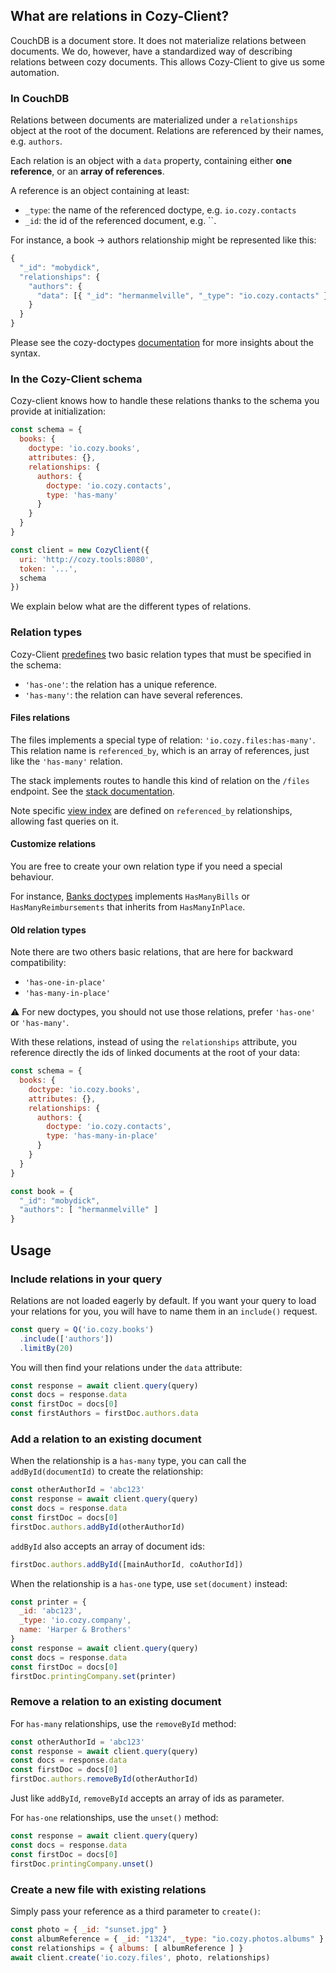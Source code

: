 ## What are relations in Cozy-Client?

CouchDB is a document store. It does not materialize relations between documents. We do, however, have a standardized way of describing relations between cozy documents. This allows Cozy-Client to give us some automation.

### In CouchDB

Relations between documents are materialized under a `relationships` object at the root of the document. Relations are referenced by their names, e.g. `authors`.

Each relation is an object with a `data` property, containing either **one reference**, or an **array of references**.

A reference is an object containing at least:
* `_type`:  the name of the referenced doctype, e.g. `io.cozy.contacts`
* `_id`:  the id of the referenced document, e.g. ``.

For instance, a book -> authors relationship might be represented like this:
```javascript
{
  "_id": "mobydick",
  "relationships": {
    "authors": {
      "data": [{ "_id": "hermanmelville", "_type": "io.cozy.contacts" }]
    }
  }
}
```

Please see the cozy-doctypes [documentation](https://github.com/cozy/cozy-doctypes/#relationships) for more insights about the syntax.


### In the Cozy-Client schema

Cozy-client knows how to handle these relations thanks to the schema you provide at initialization:

```javascript
const schema = {
  books: {
    doctype: 'io.cozy.books',
    attributes: {},
    relationships: {
      authors: {
        doctype: 'io.cozy.contacts',
        type: 'has-many'
      }
    }
  }
}

const client = new CozyClient({
  uri: 'http://cozy.tools:8080',
  token: '...',
  schema
})
```

We explain below what are the different types of relations.

### Relation types

Cozy-Client [predefines](https://github.com/cozy/cozy-client/blob/master/packages/cozy-client/src/associations/helpers.js) two basic relation types that must be specified in the schema:

- `'has-one'`: the relation has a unique reference.
- `'has-many'`: the relation can have several references.


#### Files relations

The files implements a special type of relation: `'io.cozy.files:has-many'`. This relation name is `referenced_by`, which is an array of references, just like the `'has-many'` relation. 

The stack implements routes to handle this kind of relation on the `/files` endpoint. See the [stack documentation](https://docs.cozy.io/en/cozy-stack/references-docs-in-vfs/).

Note specific [view index](https://docs.cozy.io/en/tutorials/data/queries/#usage-example-references) are defined on `referenced_by` relationships, allowing fast queries on it.


#### Customize relations

You are free to create your own relation type if you need a special behaviour.

For instance, [Banks doctypes](https://github.com/cozy/cozy-banks/blob/master/src/doctypes.js) implements `HasManyBills` or `HasManyReimbursements` that inherits from `HasManyInPlace`. 

#### Old relation types 

Note there are two others basic relations, that are here for backward compatibility:

- `'has-one-in-place'`
- `'has-many-in-place'`

⚠️ For new doctypes, you should not use those relations, prefer `'has-one'` or `'has-many'`.

With these relations, instead of using the `relationships` attribute, you reference directly the ids of linked documents at the root of your data:

```javascript
const schema = {
  books: {
    doctype: 'io.cozy.books',
    attributes: {},
    relationships: {
      authors: {
        doctype: 'io.cozy.contacts',
        type: 'has-many-in-place'
      }
    }
  }
}
```

```javascript
const book = {
  "_id": "mobydick",
  "authors": [ "hermanmelville" ]
}
```




## Usage

### Include relations in your query

Relations are not loaded eagerly by default. If you want your query to load your relations for you, you will have to name them in an `include()` request.

```javascript
const query = Q('io.cozy.books')
  .include(['authors'])
  .limitBy(20)
```

You will then find your relations under the `data` attribute: 

```javascript 
const response = await client.query(query)
const docs = response.data
const firstDoc = docs[0]
const firstAuthors = firstDoc.authors.data
```

### Add a relation to an existing document

When the relationship is a `has-many` type, you can call the `addById(documentId)` to create the relationship:

```javascript
const otherAuthorId = 'abc123'
const response = await client.query(query)
const docs = response.data
const firstDoc = docs[0]
firstDoc.authors.addById(otherAuthorId)
```

`addById` also accepts an array of document ids:

```javascript
firstDoc.authors.addById([mainAuthorId, coAuthorId])
```

When the relationship is a `has-one` type, use `set(document)` instead:

```javascript
const printer = {
  _id: 'abc123',
  _type: 'io.cozy.company',
  name: 'Harper & Brothers'
}
const response = await client.query(query)
const docs = response.data
const firstDoc = docs[0]
firstDoc.printingCompany.set(printer)
```

### Remove a relation to an existing document

For `has-many` relationships, use the `removeById` method:

```javascript
const otherAuthorId = 'abc123'
const response = await client.query(query)
const docs = response.data
const firstDoc = docs[0]
firstDoc.authors.removeById(otherAuthorId)
```

Just like `addById`, `removeById` accepts an array of ids as parameter.

For `has-one` relationships, use the `unset()` method:


```javascript
const response = await client.query(query)
const docs = response.data
const firstDoc = docs[0]
firstDoc.printingCompany.unset()
```

### Create a new file with existing relations

Simply pass your reference as a third parameter to `create()`:

```javascript
const photo = { _id: "sunset.jpg" }
const albumReference = { _id: "1324", _type: "io.cozy.photos.albums" }
const relationships = { albums: [ albumReference ] }
await client.create('io.cozy.files', photo, relationships)
```
